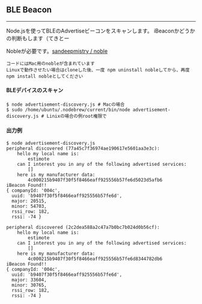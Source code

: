 ## BLE Beacon
---

Node.jsを使ってBLEのAdvertiseビーコンをスキャンします。
iBeaconかどうかの判断もします（てきとー

Nobleが必要です。[sandeepmistry / noble](https://github.com/sandeepmistry/noble)

    コードにはMac用のnobleが含まれています
    Linuxで動作させたい場合はcloneした後、一度 npm uninstall nobleしてから、再度 npm install nobleとしてください

#### BLEデバイスのスキャン

```
$ node advertisement-discovery.js # Macの場合
$ sudo /home/ubuntu/.nodebrew/current/bin/node advertisement-discovery.js # Linixの場合の例root権限で 
```

#### 出力例

```
$ node advertisement-discovery.js 
peripheral discovered (77a45c7f36974ae190617e5601aa3e3c):
	hello my local name is:
		estimote
	can I interest you in any of the following advertised services:
		[]
	here is my manufacturer data:
		4c000215b9407f30f5f8466eaff925556b57fe6d5023d5afb6
iBeacon Found!!
{ companyId: '004c',
  uuid: 'b9407f30f5f8466eaff925556b57fe6d',
  major: 20515,
  minor: 54703,
  rssi_row: 182,
  rssi: -74 }

peripheral discovered (2c2dea588a2c47a7b0bc7b024d0b56cf):
	hello my local name is:
		estimote
	can I interest you in any of the following advertised services:
		[]
	here is my manufacturer data:
		4c000215b9407f30f5f8466eaff925556b57fe6d8344782db6
iBeacon Found!!
{ companyId: '004c',
  uuid: 'b9407f30f5f8466eaff925556b57fe6d',
  major: 33604,
  minor: 30765,
  rssi_row: 182,
  rssi: -74 }

```
